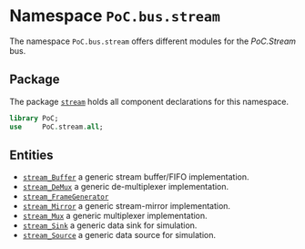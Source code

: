 # Namespace `PoC.bus.stream`

The namespace `PoC.bus.stream` offers different modules for the *PoC.Stream* bus.


## Package

The package [`stream`][stream.pkg] holds all component declarations for this namespace.

```VHDL
library PoC;
use     PoC.stream.all;
```


## Entities

 - [`stream_Buffer`][stream_Buffer] a generic stream buffer/FIFO implementation.
 - [`stream_DeMux`][stream_DeMux] a generic de-multiplexer implementation.
 - [`stream_FrameGenerator`][stream_FrameGenerator]
 - [`stream_Mirror`][stream_Mirror] a generic stream-mirror implementation.
 - [`stream_Mux`][stream_Mux] a generic multiplexer implementation.
 - [`stream_Sink`][stream_Sink] a generic data sink for simulation.
 - [`stream_Source`][stream_Source] a generic data source for simulation.


 [stream.pkg]:				stream.pkg.vhdl

 [stream_Buffer]:			stream_Buffer.vhdl
 [stream_DeMux]:			stream_DeMux.vhdl
 [stream_FrameGenerator]:	stream_FrameGenerator.vhdl
 [stream_Mirror]:			stream_Mirror.vhdl
 [stream_Mux]:				stream_Mux.vhdl
 [stream_Sink]:				stream_Sink.vhdl
 [stream_Source]:			stream_Source.vhdl
